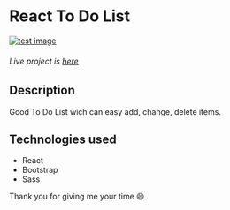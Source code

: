 # React To Do List
[![test image](https://github.com/Kepitss/ReactToDoList/blob/main/react-todo-list.png?raw=true)](https://amazing-to-do-list.netlify.app/) 
###### Live project is [here](https://amazing-to-do-list.netlify.app/)

## Description
Good To Do List wich can easy add, change, delete items.

## Technologies used
- React
- Bootstrap
- Sass

Thank you for giving me your time :smile:
